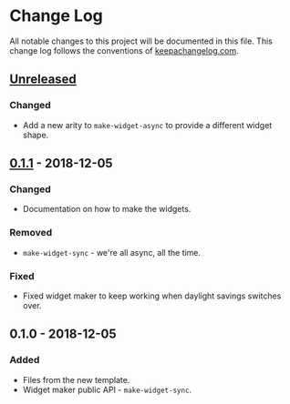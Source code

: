 # Change Log
All notable changes to this project will be documented in this file. This change log follows the conventions of [keepachangelog.com](http://keepachangelog.com/).

## [Unreleased]
### Changed
- Add a new arity to `make-widget-async` to provide a different widget shape.

## [0.1.1] - 2018-12-05
### Changed
- Documentation on how to make the widgets.

### Removed
- `make-widget-sync` - we're all async, all the time.

### Fixed
- Fixed widget maker to keep working when daylight savings switches over.

## 0.1.0 - 2018-12-05
### Added
- Files from the new template.
- Widget maker public API - `make-widget-sync`.

[Unreleased]: https://github.com/your-name/day5/compare/0.1.1...HEAD
[0.1.1]: https://github.com/your-name/day5/compare/0.1.0...0.1.1
